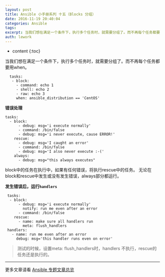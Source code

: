 ```yaml
---
layout: post
title: Ansible 小手册系列 十五（Blocks 分组）
date: 2016-11-19 20:40:04
categories: Ansible
tags:
excerpt: 当我们想在满足一个条件下，执行多个任务时，就需要分组了。而不再每个任务都要用when。 错误处理 block中的任务在执行中，如果有任何错误，将...
auth: lework
---
```

* content
{:toc}

当我们想在满足一个条件下，执行多个任务时，就需要分组了。而不再每个任务都要用when。
```
  tasks: 
   - block:
     - command: echo 1
     - shell: echo 2
     - raw: echo 3
     when: ansible_distribution == 'CentOS'
```

**错误处理**

```
tasks:
  - block:
      - debug: msg='i execute normally'
      - command: /bin/false
      - debug: msg='i never execute, cause ERROR!'
    rescue:
      - debug: msg='I caught an error'
      - command: /bin/false
      - debug: msg='I also never execute :-('
    always:
      - debug: msg="this always executes"
```

block中的任务在执行中，如果有任何错误，将执行rescue中的任务。 无论在block和rescue中发生或没有发生错误，always部分都运行。

**发生错误后，运行`handlers`**

```
 tasks:
  - block:
      - debug: msg='i execute normally'
        notify: run me even after an error
      - command: /bin/false
    rescue:
      - name: make sure all handlers run
        meta: flush_handlers
 handlers:
   - name: run me even after an error
     debug: msg='this handler runs even on error'
```
> 测试的时候，设置meta: flush_handlers时，handlers 不执行，rescue的任务还是执行的。

---
更多文章请看 [Ansible 专题文章总览](http://www.jianshu.com/p/c56a88b103f8)
